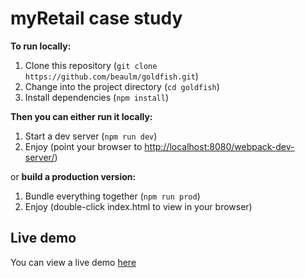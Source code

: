# myRetail case study

**To run locally:**

1. Clone this repository (`git clone https://github.com/beaulm/goldfish.git`)
2. Change into the project directory (`cd goldfish`)
3. Install dependencies (`npm install`)

**Then you can either run it locally:**

1. Start a dev server (`npm run dev`)
2. Enjoy (point your browser to <http://localhost:8080/webpack-dev-server/>)

or **build a production version:**

1. Bundle everything together (`npm run prod`)
2. Enjoy (double-click index.html to view in your browser)


## Live demo

You can view a live demo [here](http://goldfish.lynn-miller.com/)